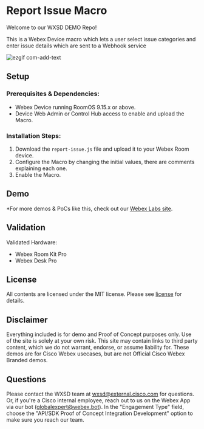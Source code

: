 # Report Issue Macro

Welcome to our WXSD DEMO Repo!

This is a Webex Device macro which lets a user select issue categories and enter issue details which are sent to a Webhook service

![ezgif com-add-text](https://user-images.githubusercontent.com/21026209/228843284-9e61e0ee-763a-4bf3-b0e6-82ca56509beb.gif)

## Setup

### Prerequisites & Dependencies: 

- Webex Device running RoomOS 9.15.x or above.
- Device Web Admin or Control Hub access to enable and upload the Macro.

### Installation Steps:

1. Download the ``report-issue.js`` file and upload it to your Webex Room device.
2. Configure the Macro by changing the initial values, there are comments explaining each one.
3. Enable the Macro.

## Demo

*For more demos & PoCs like this, check out our [Webex Labs site](https://collabtoolbox.cisco.com/webex-labs).

## Validation

Validated Hardware:

* Webex Room Kit Pro
* Webex Desk Pro

## License

All contents are licensed under the MIT license. Please see [license](LICENSE) for details.


## Disclaimer

 Everything included is for demo and Proof of Concept purposes only. Use of the site is solely at your own risk. This site may contain links to third party content, which we do not warrant, endorse, or assume liability for. These demos are for Cisco Webex usecases, but are not Official Cisco Webex Branded demos.


## Questions
Please contact the WXSD team at [wxsd@external.cisco.com](mailto:wxsd@external.cisco.com?subject=report-issue-macro) for questions. Or, if you're a Cisco internal employee, reach out to us on the Webex App via our bot (globalexpert@webex.bot). In the "Engagement Type" field, choose the "API/SDK Proof of Concept Integration Development" option to make sure you reach our team. 
